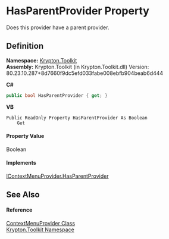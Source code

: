 # HasParentProvider Property


Does this provider have a parent provider.



## Definition
**Namespace:** <a href="79d2eac2-21f4-54ff-7552-b20c33c30600.md">Krypton.Toolkit</a>  
**Assembly:** Krypton.Toolkit (in Krypton.Toolkit.dll) Version: 80.23.10.287+8d7660f9dc5efd033fabe008ebfb904beab6d444

**C#**
``` C#
public bool HasParentProvider { get; }
```
**VB**
``` VB
Public ReadOnly Property HasParentProvider As Boolean
	Get
```



#### Property Value
Boolean

#### Implements
<a href="e63aa9ba-6d76-2599-301e-f7ae788e0f7f.md">IContextMenuProvider.HasParentProvider</a>  


## See Also


#### Reference
<a href="1bdd5154-fb29-6360-fee9-cfdf41d2214c.md">ContextMenuProvider Class</a>  
<a href="79d2eac2-21f4-54ff-7552-b20c33c30600.md">Krypton.Toolkit Namespace</a>  
